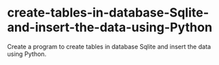 # create-tables-in-database-Sqlite-and-insert-the-data-using-Python
Create a program to create tables in database Sqlite and insert the data using Python.
